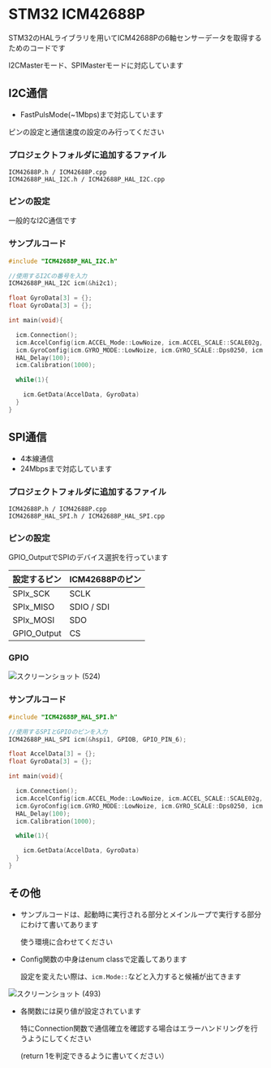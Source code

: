 # STM32 ICM42688P

STM32のHALライブラリを用いてICM42688Pの6軸センサーデータを取得するためのコードです

I2CMasterモード、SPIMasterモードに対応しています

## I2C通信

- FastPulsMode(~1Mbps)まで対応しています

ピンの設定と通信速度の設定のみ行ってください

### プロジェクトフォルダに追加するファイル
```
ICM42688P.h / ICM42688P.cpp
ICM42688P_HAL_I2C.h / ICM42688P_HAL_I2C.cpp
```

### ピンの設定

一般的なI2C通信です

### サンプルコード

```cpp
#include "ICM42688P_HAL_I2C.h"

//使用するI2Cの番号を入力
ICM42688P_HAL_I2C icm(&hi2c1);

float GyroData[3] = {};
float GyroData[3] = {};

int main(void){

  icm.Connection();
  icm.AccelConfig(icm.ACCEL_Mode::LowNoize, icm.ACCEL_SCALE::SCALE02g, icm.ACCEL_ODR::ODR01000hz, icm.ACCEL_DLPF::ODR40);
  icm.GyroConfig(icm.GYRO_MODE::LowNoize, icm.GYRO_SCALE::Dps0250, icm.GYRO_ODR::ODR01000hz, icm.GYRO_DLPF::ODR40);
  HAL_Delay(100);
  icm.Calibration(1000);

  while(1){

    icm.GetData(AccelData, GyroData)
  }
}
```

## SPI通信

- 4本線通信
- 24Mbpsまで対応しています

### プロジェクトフォルダに追加するファイル
```
ICM42688P.h / ICM42688P.cpp
ICM42688P_HAL_SPI.h / ICM42688P_HAL_SPI.cpp
```

### ピンの設定

GPIO_OutputでSPIのデバイス選択を行っています

| 設定するピン | ICM42688Pのピン |
| ---- | ---- | 
| SPIx_SCK | SCLK |
| SPIx_MISO | SDIO / SDI|
| SPIx_MOSI | SDO |
| GPIO_Output | CS|

### GPIO
![スクリーンショット (524)](https://github.com/user-attachments/assets/e1aaffec-eda2-4d0e-bdeb-c1da288f8b3b)


### サンプルコード

```cpp
#include "ICM42688P_HAL_SPI.h"

//使用するSPIとGPIOのピンを入力
ICM42688P_HAL_SPI icm(&hspi1, GPIOB, GPIO_PIN_6);

float AccelData[3] = {};
float GyroData[3] = {};

int main(void){

  icm.Connection();
  icm.AccelConfig(icm.ACCEL_Mode::LowNoize, icm.ACCEL_SCALE::SCALE02g, icm.ACCEL_ODR::ODR01000hz, icm.ACCEL_DLPF::ODR40);
  icm.GyroConfig(icm.GYRO_MODE::LowNoize, icm.GYRO_SCALE::Dps0250, icm.GYRO_ODR::ODR01000hz, icm.GYRO_DLPF::ODR40);
  HAL_Delay(100);
  icm.Calibration(1000);

  while(1){

    icm.GetData(AccelData, GyroData)
  }
}
```
## その他

- サンプルコードは、起動時に実行される部分とメインループで実行する部分にわけて書いてあります

    使う環境に合わせてください

- Config関数の中身はenum classで定義してあります

    設定を変えたい際は、```icm.Mode::```などと入力すると候補が出てきます

![スクリーンショット (493)](https://github.com/user-attachments/assets/1dff5040-14f2-4d4b-9303-17537af35aec)

- 各関数には戻り値が設定されています

  特にConnection関数で通信確立を確認する場合はエラーハンドリングを行うようにしてください

  (return 1を判定できるように書いてください）
